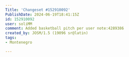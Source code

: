```yaml
---
Title: 'Changeset #152910092'
PublishDate: 2024-06-19T18:41:15Z
id: 152910092
user: soliMM
comment: Added basketball pitch per user note:4289386
created_by: JOSM/1.5 (19096 sr@latin)
tags:
- Montenegro

---
```

